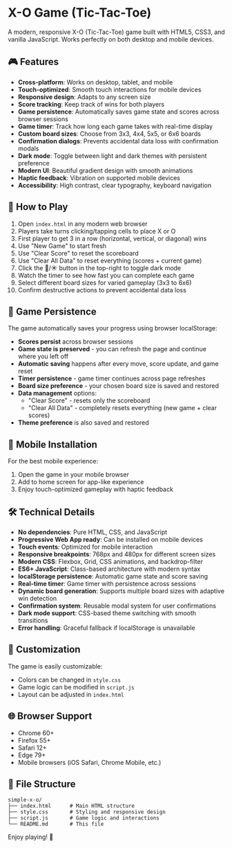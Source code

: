 # X-O Game (Tic-Tac-Toe)

A modern, responsive X-O (Tic-Tac-Toe) game built with HTML5, CSS3, and vanilla JavaScript. Works perfectly on both desktop and mobile devices.

## 🎮 Features

- **Cross-platform**: Works on desktop, tablet, and mobile
- **Touch-optimized**: Smooth touch interactions for mobile devices
- **Responsive design**: Adapts to any screen size
- **Score tracking**: Keep track of wins for both players
- **Game persistence**: Automatically saves game state and scores across browser sessions
- **Game timer**: Track how long each game takes with real-time display
- **Custom board sizes**: Choose from 3x3, 4x4, 5x5, or 6x6 boards
- **Confirmation dialogs**: Prevents accidental data loss with confirmation modals
- **Dark mode**: Toggle between light and dark themes with persistent preference
- **Modern UI**: Beautiful gradient design with smooth animations
- **Haptic feedback**: Vibration on supported mobile devices
- **Accessibility**: High contrast, clear typography, keyboard navigation

## 🚀 How to Play

1. Open `index.html` in any modern web browser
2. Players take turns clicking/tapping cells to place X or O
3. First player to get 3 in a row (horizontal, vertical, or diagonal) wins
4. Use "New Game" to start fresh
5. Use "Clear Score" to reset the scoreboard
6. Use "Clear All Data" to reset everything (scores + current game)
7. Click the 🌙/☀️ button in the top-right to toggle dark mode
8. Watch the timer to see how fast you can complete each game
9. Select different board sizes for varied gameplay (3x3 to 6x6)
10. Confirm destructive actions to prevent accidental data loss

## 💾 Game Persistence

The game automatically saves your progress using browser localStorage:

- **Scores persist** across browser sessions
- **Game state is preserved** - you can refresh the page and continue where you left off
- **Automatic saving** happens after every move, score update, and game reset
- **Timer persistence** - game timer continues across page refreshes
- **Board size preference** - your chosen board size is saved and restored
- **Data management** options:
  - "Clear Score" - resets only the scoreboard
  - "Clear All Data" - completely resets everything (new game + clear scores)
- **Theme preference** is also saved and restored

## 📱 Mobile Installation

For the best mobile experience:
1. Open the game in your mobile browser
2. Add to home screen for app-like experience
3. Enjoy touch-optimized gameplay with haptic feedback

## 🛠️ Technical Details

- **No dependencies**: Pure HTML, CSS, and JavaScript
- **Progressive Web App ready**: Can be installed on mobile devices
- **Touch events**: Optimized for mobile interaction
- **Responsive breakpoints**: 768px and 480px for different screen sizes
- **Modern CSS**: Flexbox, Grid, CSS animations, and backdrop-filter
- **ES6+ JavaScript**: Class-based architecture with modern syntax
- **localStorage persistence**: Automatic game state and score saving
- **Real-time timer**: Game timer with persistence across sessions
- **Dynamic board generation**: Supports multiple board sizes with adaptive win detection
- **Confirmation system**: Reusable modal system for user confirmations
- **Dark mode support**: CSS-based theme switching with smooth transitions
- **Error handling**: Graceful fallback if localStorage is unavailable

## 🎨 Customization

The game is easily customizable:
- Colors can be changed in `style.css`
- Game logic can be modified in `script.js`
- Layout can be adjusted in `index.html`

## 🌐 Browser Support

- Chrome 60+
- Firefox 55+
- Safari 12+
- Edge 79+
- Mobile browsers (iOS Safari, Chrome Mobile, etc.)

## 📁 File Structure

```
simple-x-o/
├── index.html      # Main HTML structure
├── style.css       # Styling and responsive design
├── script.js       # Game logic and interactions
└── README.md       # This file
```

Enjoy playing! 🎉
